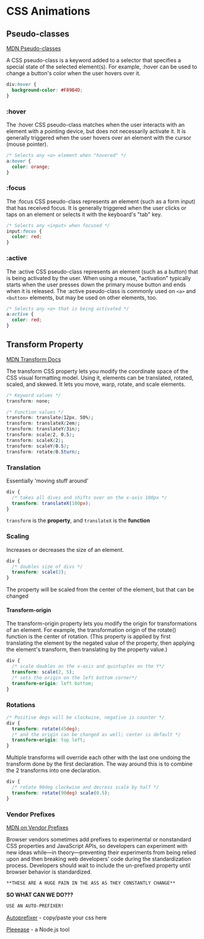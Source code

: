 # CSS Animations

## Pseudo-classes

[MDN Pseudo-classes](https://developer.mozilla.org/en-US/docs/Web/CSS/Pseudo-classes)

A CSS pseudo-class is a keyword added to a selector that specifies a special state of the selected element(s). For example, :hover can be used to change a button's color when the user hovers over it.

```css
div:hover {
  background-color: #F89B4D;
}
```

### :hover

The :hover CSS pseudo-class matches when the user interacts with an element with a pointing device, but does not necessarily activate it. It is generally triggered when the user hovers over an element with the cursor (mouse pointer).

```css
/* Selects any <a> element when "hovered" */
a:hover {
  color: orange;
}
```

### :focus

The :focus CSS pseudo-class represents an element (such as a form input) that has received focus. It is generally triggered when the user clicks or taps on an element or selects it with the keyboard's "tab" key.

```css
/* Selects any <input> when focused */
input:focus {
  color: red;
}
```

### :active

The :active CSS pseudo-class represents an element (such as a button) that is being activated by the user. When using a mouse, "activation" typically starts when the user presses down the primary mouse button and ends when it is released. The :active pseudo-class is commonly used on `<a>` and `<button>` elements, but may be used on other elements, too.

```css
/* Selects any <a> that is being activated */
a:active {
  color: red;
}
```

## Transform Property

[MDN Transform Docs](https://developer.mozilla.org/en-US/docs/Web/CSS/transform?v=control)

The transform CSS property lets you modify the coordinate space of the CSS visual formatting model. Using it, elements can be translated, rotated, scaled, and skewed. It lets you move, warp, rotate, and scale elements.

```css
/* Keyword values */
transform: none;

/* Function values */
transform: translate(12px, 50%);
transform: translateX(2em);
transform: translateY(3in);
transform: scale(2, 0.5);
transform: scaleX(2);
transform: scaleY(0.5);
transform: rotate(0.5turn);
```

### Translation

Essentially 'moving stuff around'

```css
div {
  /* takes all dives and shifts over on the x-axis 100px */
  transform: translateX(100px);
}
```

`transform` is the **property**, and `translateX` is the **function**

### Scaling

Increases or decreases the size of an element.

```css
div {
  /* doubles size of divs */
  transform: scale(2);
}
```

The property will be scaled from the center of the element, but that can be changed

#### Transform-origin

The transform-origin property lets you modify the origin for transformations of an element. For example, the transformation origin of the rotate() function is the center of rotation. (This property is applied by first translating the element by the negated value of the property, then applying the element's transform, then translating by the property value.)

```css
div {
  /* scale doubles on the x-asis and quintuples on the Y*/
  transform: scale(2, 5);
  /* sets the origin on the left bottom corner*/
  transform-origin: left bottom;
}
```

### Rotations

```css
/* Positive degs will be clockwise, negative is counter */
div {
  transform: rotate(45deg);
  /* and the origin can be changed as well; center is default */
  transform-origin: top left;
}
```

Multiple transforms will override each other with the last one undoing the transform done by the first declaration.  The way around this is to combine the 2 transforms into one declaration.

```css
div {
  /* rotate 90deg clockwise and decress scale by half */
  transform: rotate(90deg) scale(0.5);
}
```

### Vendor Prefixes

[MDN on Vendor Prefixes](https://developer.mozilla.org/en-US/docs/Glossary/Vendor_Prefix)

Browser vendors sometimes add prefixes to experimental or nonstandard CSS properties and JavaScript APIs, so developers can experiment with new ideas while—in theory—preventing their experiments from being relied upon and then breaking web developers' code during the standardization process. Developers should wait to include the un-prefixed property until browser behavior is standardized.

```md
**THESE ARE A HUGE PAIN IN THE ASS AS THEY CONSTANTLY CHANGE**
```

**SO WHAT CAN WE DO???**

```md
USE AN AUTO-PREFIXER!
```

[Autoprefixer](autoprefixer.github.io) - copy/paste your css here

[Pleeease](http://pleeease.io/) - a Node.js tool